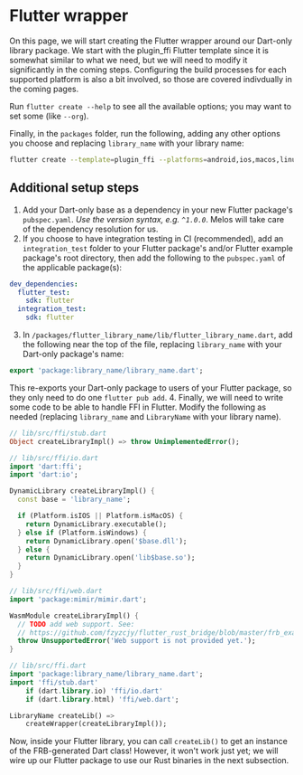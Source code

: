 # Flutter wrapper
On this page, we will start creating the Flutter wrapper around our Dart-only library package.
We start with the plugin_ffi Flutter template since it is somewhat similar to what we need,
but we will need to modify it significantly in the coming steps.
Configuring the build processes for each supported platform is also a bit involved,
so those are covered indivdually in the coming pages.

Run `flutter create --help` to see all the available options; you may want to set some (like `--org`).

Finally, in the `packages` folder, run the following, adding any other options you choose
and replacing `library_name` with your library name:
```bash
flutter create --template=plugin_ffi --platforms=android,ios,macos,linux,windows --org=com.example flutter_library_name
```

## Additional setup steps
1. Add your Dart-only base as a dependency in your new Flutter package's `pubspec.yaml`.
*Use the version syntax, e.g. `^1.0.0`*. Melos will take care of the dependency resolution for us.
2. If you choose to have integration testing in CI (recommended),
add an `integration_test` folder to your Flutter package's and/or Flutter example package's root directory,
then add the following to the  `pubspec.yaml` of the applicable package(s):
```yaml
dev_dependencies:
  flutter_test:
    sdk: flutter
  integration_test:
    sdk: flutter
```
3. In `/packages/flutter_library_name/lib/flutter_library_name.dart`,
add the following near the top of the file, replacing `library_name` with your Dart-only package's name:
```dart
export 'package:library_name/library_name.dart';
```
This re-exports your Dart-only package to users of your Flutter package,
so they only need to do one `flutter pub add`.
4. Finally, we will need to write some code to be able to handle FFI in Flutter.
Modify the following as needed (replacing `library_name` and `LibraryName` with your library name).
```dart
// lib/src/ffi/stub.dart
Object createLibraryImpl() => throw UnimplementedError();
```
```dart
// lib/src/ffi/io.dart
import 'dart:ffi';
import 'dart:io';

DynamicLibrary createLibraryImpl() {
  const base = 'library_name';

  if (Platform.isIOS || Platform.isMacOS) {
    return DynamicLibrary.executable();
  } else if (Platform.isWindows) {
    return DynamicLibrary.open('$base.dll');
  } else {
    return DynamicLibrary.open('lib$base.so');
  }
}
```
```dart
// lib/src/ffi/web.dart
import 'package:mimir/mimir.dart';

WasmModule createLibraryImpl() {
  // TODO add web support. See:
  // https://github.com/fzyzcjy/flutter_rust_bridge/blob/master/frb_example/with_flutter/lib/ffi.web.dart
  throw UnsupportedError('Web support is not provided yet.');
}
```
```dart
// lib/src/ffi.dart
import 'package:library_name/library_name.dart';
import 'ffi/stub.dart'
    if (dart.library.io) 'ffi/io.dart'
    if (dart.library.html) 'ffi/web.dart';

LibraryName createLib() => 
    createWrapper(createLibraryImpl());
```

Now, inside your Flutter library, you can call `createLib()` to get an instance of the FRB-generated Dart class!
However, it won't work just yet; we will wire up our Flutter package to use our Rust binaries in the next subsection.
